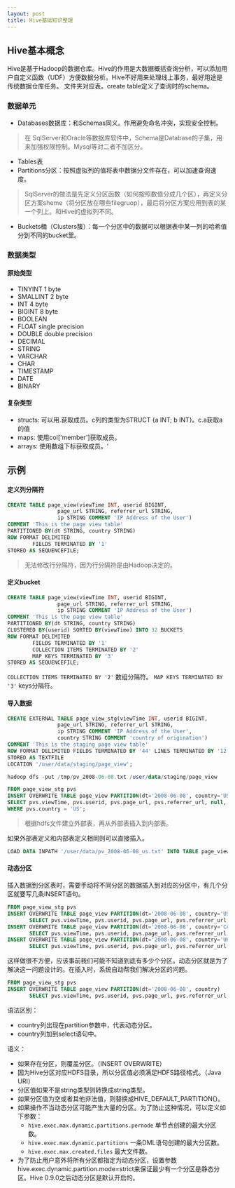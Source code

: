 ```yaml
---
layout: post
title: Hive基础知识整理
---
```


## Hive基本概念

Hive是基于Hadoop的数据仓库。Hive的作用是大数据概括查询分析，可以添加用户自定义函数（UDF）方便数据分析。Hive不好用来处理线上事务，最好用途是传统数据仓库任务。
文件夹对应表。create table定义了查询时的schema。

### 数据单元

- Databases数据库：和Schemas同义。作用避免命名冲突，实现安全控制。

>在 SqlServer和Oracle等数据库软件中，Schema是Database的子集，用来加强权限控制。Mysql等对二者不加区分。

- Tables表
- Partitions分区：按照虚拟列的值将表中数据分文件存在，可以加速查询速度。
> SqlServer的做法是先定义分区函数（如何按照数值分成几个区），再定义分区方案sheme（将分区放在哪些filegruop），最后将分区方案应用到表的某一个列上。和Hive的虚拟列不同。

- Buckets桶（Clusters簇）：每一个分区中的数据可以根据表中某一列的哈希值分到不同的bucket里。

### 数据类型

#### 原始类型

- TINYINT 1 byte
- SMALLINT 2 byte
- INT 4 byte
- BIGINT 8 byte
- BOOLEAN
- FLOAT single precision
- DOUBLE double precision
- DECIMAL
- STRING
- VARCHAR
- CHAR
- TIMESTAMP
- DATE
- BINARY

#### 复杂类型

- structs: 可以用.获取成员。c列的类型为STRUCT {a INT; b INT}。c.a获取a的值
- maps: 使用col['member']获取成员。
- arrays: 使用数组下标获取成员。‘

## 示例

####  定义列分隔符

```sql
CREATE TABLE page_view(viewTime INT, userid BIGINT,
                page_url STRING, referrer_url STRING,
                ip STRING COMMENT 'IP Address of the User')
COMMENT 'This is the page view table'
PARTITIONED BY(dt STRING, country STRING)
ROW FORMAT DELIMITED
        FIELDS TERMINATED BY '1'
STORED AS SEQUENCEFILE;
```

> 无法修改行分隔符，因为行分隔符是由Hadoop决定的。

####  定义bucket

```sql
CREATE TABLE page_view(viewTime INT, userid BIGINT,
                page_url STRING, referrer_url STRING,
                ip STRING COMMENT 'IP Address of the User')
COMMENT 'This is the page view table'
PARTITIONED BY(dt STRING, country STRING)
CLUSTERED BY(userid) SORTED BY(viewTime) INTO 32 BUCKETS
ROW FORMAT DELIMITED
        FIELDS TERMINATED BY '1'
        COLLECTION ITEMS TERMINATED BY '2'
        MAP KEYS TERMINATED BY '3'
STORED AS SEQUENCEFILE;
```

`COLLECTION ITEMS TERMINATED BY '2'` 数组分隔符。
`MAP KEYS TERMINATED BY '3'` keys分隔符。


####  导入数据

```sql
CREATE EXTERNAL TABLE page_view_stg(viewTime INT, userid BIGINT,
                page_url STRING, referrer_url STRING,
                ip STRING COMMENT 'IP Address of the User',
                country STRING COMMENT 'country of origination')
COMMENT 'This is the staging page view table'
ROW FORMAT DELIMITED FIELDS TERMINATED BY '44' LINES TERMINATED BY '12'
STORED AS TEXTFILE
LOCATION '/user/data/staging/page_view';

hadoop dfs -put /tmp/pv_2008-06-08.txt /user/data/staging/page_view

FROM page_view_stg pvs
INSERT OVERWRITE TABLE page_view PARTITION(dt='2008-06-08', country='US')
SELECT pvs.viewTime, pvs.userid, pvs.page_url, pvs.referrer_url, null, null, pvs.ip
WHERE pvs.country = 'US';
```

> 根据hdfs文件建立外部表，再从外部表插入到内部表。

如果外部表定义和内部表定义相同则可以直接插入。

```sql
LOAD DATA INPATH '/user/data/pv_2008-06-08_us.txt' INTO TABLE page_view PARTITION(date='2008-06-08', country='US')
```

####  动态分区


插入数据到分区表时，需要手动将不同分区的数据插入到对应的分区中，有几个分区就要写几条INSERT语句。

```sql
FROM page_view_stg pvs
INSERT OVERWRITE TABLE page_view PARTITION(dt='2008-06-08', country='US')
       SELECT pvs.viewTime, pvs.userid, pvs.page_url, pvs.referrer_url, null, null, pvs.ip WHERE pvs.country = 'US'
INSERT OVERWRITE TABLE page_view PARTITION(dt='2008-06-08', country='CA')
       SELECT pvs.viewTime, pvs.userid, pvs.page_url, pvs.referrer_url, null, null, pvs.ip WHERE pvs.country = 'CA'
INSERT OVERWRITE TABLE page_view PARTITION(dt='2008-06-08', country='UK')
       SELECT pvs.viewTime, pvs.userid, pvs.page_url, pvs.referrer_url, null, null, pvs.ip WHERE pvs.country = 'UK';
```

这样做很不方便，应该事前我们可能不知道到底有多少个分区。动态分区就是为了解决这一问题设计的。在插入时，系统自动帮我们解决分区的问题。

```sql
FROM page_view_stg pvs
INSERT OVERWRITE TABLE page_view PARTITION(dt='2008-06-08', country)
       SELECT pvs.viewTime, pvs.userid, pvs.page_url, pvs.referrer_url, null, null, pvs.ip, pvs.country
```

语法区别：

- country列出现在partition参数中，代表动态分区。
- country列加到select语句中。

语义：

- 如果存在分区，则覆盖分区。（INSERT OVERWRITE）
- 因为Hive分区对应HDFS目录，所以分区值必须满足HDFS路径格式。（Java URI）
- 分区值如果不是string类型则转换成string类型。
- 如果分区值为空或者其他非法值，则替换成HIVE_DEFAULT_PARTITION{}。
- 如果操作不当动态分区可能产生大量的分区。为了防止这种情况，可以定义如下参数：
  -  `hive.exec.max.dynamic.partitions.pernode` 单节点创建的最大分区数。
  -  `hive.exec.max.dynamic.partitions` 一条DML语句创建的最大分区数。
  -  `hive.exec.max.created.files` 最大文件数。
- 为了防止用户意外将所有分区都指定为动态分区，设置参数hive.exec.dynamic.partition.mode=strict来保证最少有一个分区是静态分区。Hive 0.9.0之后动态分区是默认开启的。
